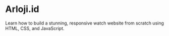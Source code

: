 # Arloji.id
Learn how to build a stunning, responsive watch website from scratch using HTML, CSS, and JavaScript.
